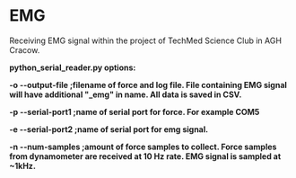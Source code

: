 # EMG
Receiving EMG signal within the project of TechMed Science Club in AGH Cracow.


<b>python_serial_reader.py options: <b>

-o --output-file ;filename of force and log file. File containing EMG signal will have additional "_emg" in name. All data is saved in CSV.

-p --serial-port1 ;name of serial port for force. For example COM5

-e --serial-port2 ;name of serial port for emg signal.

-n --num-samples ;amount of force samples to collect. Force samples from dynamometer are received at 10 Hz rate. EMG signal is sampled at ~1kHz.


